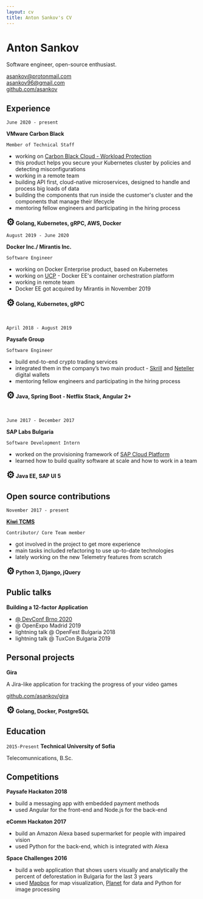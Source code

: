```yaml
---
layout: cv
title: Anton Sankov's CV
---
```


# Anton Sankov

Software engineer, open-source enthusiast.

<div id="webaddress"><a href="mailto:asankov@protonmail.com">asankov@protonmail.com</a></div>
<div id="webaddress"><a href="mailto:asankov96+cv@gmail.com">asankov96@gmail.com</a></div>
<div id="webaddress"><a href="https://github.com/asankov">github.com/asankov</a></div>

## Experience

`June 2020 - present`

**VMware Carbon Black**

`Member of Technical Staff`

- working on [Carbon Black Cloud - Workload Protection](https://www.carbonblack.com/products/vmware-carbon-black-cloud-workload/)
- this product helps you secure your Kubernetes cluster by policies and detecting misconfigurations
- working in a remote team
- building API first, cloud-native microservices, designed to handle and process big loads of data
- building the components that run inside the customer's cluster and the components that manage their lifecycle
- mentoring fellow engineers and participating in the hiring process

**<span style="font-size: 24px">⚙</span> Golang, Kubernetes, gRPC, AWS, Docker**

`August 2019 - June 2020`

**Docker Inc./ Mirantis Inc.**

`Software Engineer`

- working on Docker Enterprise product, based on Kubernetes
- working on [UCP](https://docs.mirantis.com/docker-enterprise/v3.0/dockeree-products/ucp.html) - Docker EE's container orchestration platform
- working in remote team
- Docker EE got acquired by Mirantis in November 2019

**<span style="font-size: 24px">⚙</span> Golang, Kubernetes, gRPC**

<br>

`April 2018 - August 2019`

**Paysafe Group**

`Software Engineer`

- build end-to-end crypto trading services
- integrated them in the company’s two main product - [Skrill](https://www.skrill.com/en/) and [Neteller](https://www.neteller.com/en) digital wallets
- mentoring fellow engineers and participating in the hiring process

**<span style="font-size: 24px">⚙</span> Java, Spring Boot - Netflix Stack, Angular 2+**

<br>

`June 2017 - December 2017`

**SAP Labs Bulgaria**

`Software Development Intern`

- worked on the provisioning framework of [SAP Cloud Platform](https://www.sap.com/products/cloud-platform.html)
- learned how to build quality software at scale and how to work in a team

**<span style="font-size: 24px">⚙</span> Java EE, SAP UI 5**

## Open source contributions

`November 2017 - present`

**<a href="https://github.com/kiwitcms/kiwi/">Kiwi TCMS</a>**

`Contributor/ Core Team member`

- got involved in the project to get more experience
- main tasks included refactoring to use up-to-date technologies
- lately working on the new Telemetry features from scratch

**<span style="font-size: 24px">⚙</span> Python 3, Django, jQuery**

## Public talks

**Building a 12-factor Application**

- <a href="https://youtu.be/xyeXx2qtfLI" target="_blank"> @ DevConf Brno 2020 </a>
- @ OpenExpo Madrid 2019
- lightning talk @ OpenFest Bulgaria 2018
- lightning talk @ TuxCon Bulgaria 2019

## Personal projects

**Gira**

A Jira-like application for tracking the progress of your video games

<a href="https://github.com/asankov/gira" target="_blank"> github.com/asankov/gira </a>

**<span style="font-size: 24px">⚙</span> Golang, Docker, PostgreSQL**

## Education

`2015-Present`
**Technical University of Sofia**

Telecomunnications, B.Sc.

## Competitions

**Paysafe Hackaton 2018**

- build a messaging app with embedded payment methods
- used Angular for the front-end and Node.js for the back-end

**eComm Hackaton 2017**

- build an Amazon Alexa based supermarket for people with impaired vision
- used Python for the back-end, which is integrated with Alexa

**Space Challenges 2016**

- build a web application that shows users visually and analytically the percent of deforestation in Bulgaria for the last 3 years
- used <a href="https://www.mapbox.com/">Mapbox</a> for map visualization, <a href="https://www.planet.com/">Planet</a> for data and Python for image processing

<!-- ### Footer

Last updated: May 2013 -->
